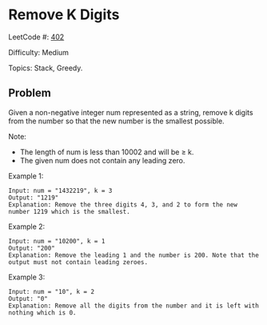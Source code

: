 # Remove K Digits

LeetCode #: [402](https://leetcode.com/problems/remove-k-digits/)

Difficulty: Medium

Topics: Stack, Greedy.

## Problem

Given a non-negative integer num represented as a string, remove k digits from the number so that the new number is the smallest possible.

Note:

- The length of num is less than 10002 and will be ≥ k.
- The given num does not contain any leading zero.

Example 1:

```text
Input: num = "1432219", k = 3
Output: "1219"
Explanation: Remove the three digits 4, 3, and 2 to form the new number 1219 which is the smallest.
```

Example 2:

```text
Input: num = "10200", k = 1
Output: "200"
Explanation: Remove the leading 1 and the number is 200. Note that the output must not contain leading zeroes.
```

Example 3:

```text
Input: num = "10", k = 2
Output: "0"
Explanation: Remove all the digits from the number and it is left with nothing which is 0.
```
